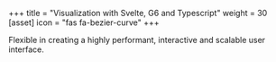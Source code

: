 +++ 
title = "Visualization with Svelte, G6 and Typescript" 
weight = 30
[asset] 
  icon = "fas fa-bezier-curve" 
+++

Flexible in creating a highly performant, interactive and scalable user interface.

